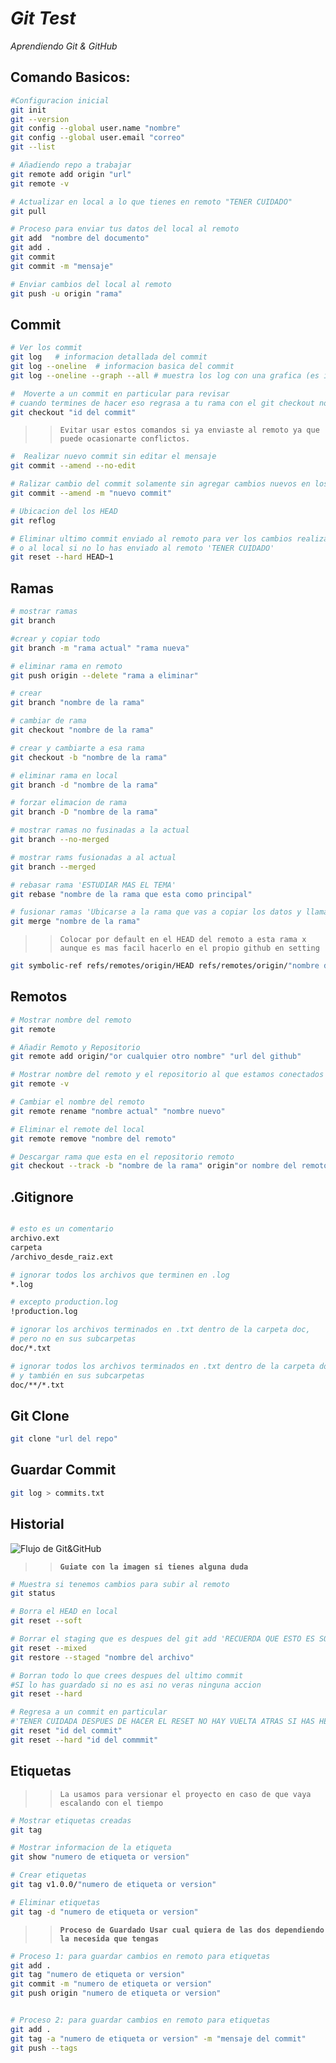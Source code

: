 # **_Git Test_**

_Aprendiendo Git & GitHub_

## Comando Basicos:

```bash
#Configuracion inicial
git init
git --version
git config --global user.name "nombre"
git config --global user.email "correo"
git --list

# Añadiendo repo a trabajar
git remote add origin "url"
git remote -v

# Actualizar en local a lo que tienes en remoto "TENER CUIDADO"
git pull

# Proceso para enviar tus datos del local al remoto
git add  "nombre del documento"
git add .
git commit
git commit -m "mensaje"

# Enviar cambios del local al remoto
git push -u origin "rama"
```

## Commit

```bash
# Ver los commit
git log   # informacion detallada del commit
git log --oneline  # informacion basica del commit
git log --oneline --graph --all # muestra los log con una grafica (es irrelevante)

#  Moverte a un commit en particular para revisar
# cuando termines de hacer eso regrasa a tu rama con el git checkout nombre de rama
git checkout "id del commit"
```

> > `Evitar usar estos comandos si ya enviaste al remoto ya que puede ocasionarte conflictos.`

```bash
#  Realizar nuevo commit sin editar el mensaje
git commit --amend --no-edit

# Ralizar cambio del commit solamente sin agregar cambios nuevos en los documentos trackeados
git commit --amend -m "nuevo commit"

# Ubicacion del los HEAD
git reflog

# Eliminar ultimo commit enviado al remoto para ver los cambios realizar push
# o al local si no lo has enviado al remoto 'TENER CUIDADO'
git reset --hard HEAD~1

```

## Ramas

```bash
# mostrar ramas
git branch

#crear y copiar todo
git branch -m "rama actual" "rama nueva"

# eliminar rama en remoto
git push origin --delete "rama a eliminar"

# crear
git branch "nombre de la rama"

# cambiar de rama
git checkout "nombre de la rama"

# crear y cambiarte a esa rama
git checkout -b "nombre de la rama"

# eliminar rama en local
git branch -d "nombre de la rama"

# forzar elimacion de rama
git branch -D "nombre de la rama"

# mostrar ramas no fusinadas a la actual
git branch --no-merged

# mostrar rams fusionadas a al actual
git branch --merged

# rebasar rama 'ESTUDIAR MAS EL TEMA'
git rebase "nombre de la rama que esta como principal"

# fusionar ramas 'Ubicarse a la rama que vas a copiar los datos y llamar a la que tiene los datos"
git merge "nombre de la rama"

```

> > `Colocar por default en el HEAD del remoto a esta rama x aunque es mas facil hacerlo en el propio github en setting`

```bash
git symbolic-ref refs/remotes/origin/HEAD refs/remotes/origin/"nombre de la rama"
```

## Remotos

```bash
# Mostrar nombre del remoto
git remote

# Añadir Remoto y Repositorio
git remote add origin/"or cualquier otro nombre" "url del github"

# Mostrar nombre del remoto y el repositorio al que estamos conectados
git remote -v

# Cambiar el nombre del remoto
git remote rename "nombre actual" "nombre nuevo"

# Eliminar el remote del local
git remote remove "nombre del remoto"

# Descargar rama que esta en el repositorio remoto
git checkout --track -b "nombre de la rama" origin"or nombre del remoto "/"nombre de la rama"
```

## .Gitignore

```bash

# esto es un comentario
archivo.ext
carpeta
/archivo_desde_raiz.ext

# ignorar todos los archivos que terminen en .log
*.log

# excepto production.log
!production.log

# ignorar los archivos terminados en .txt dentro de la carpeta doc,
# pero no en sus subcarpetas
doc/*.txt

# ignorar todos los archivos terminados en .txt dentro de la carpeta doc
# y también en sus subcarpetas
doc/**/*.txt
```

## Git Clone

```bash
git clone "url del repo"
```

## Guardar Commit

```bash
git log > commits.txt
```

## Historial

![Flujo de Git&GitHub](img/git-status.png)

> > **`Guiate con la imagen si tienes alguna duda`**

```bash
# Muestra si tenemos cambios para subir al remoto
git status

# Borra el HEAD en local
git reset --soft

# Borrar el staging que es despues del git add 'RECUERDA QUE ESTO ES SOLO EN LOCAL'
git reset --mixed
git restore --staged "nombre del archivo"

# Borran todo lo que crees despues del ultimo commit
#SI lo has guardado si no es asi no veras ninguna accion
git reset --hard

# Regresa a un commit en particular
#'TENER CUIDADA DESPUES DE HACER EL RESET NO HAY VUELTA ATRAS SI HAS HECHO PUSH'
git reset "id del commit"
git reset --hard "id del commmit"

```

## Etiquetas

> > `La usamos para versionar el proyecto en caso de que vaya escalando con el tiempo`

```bash
# Mostrar etiquetas creadas
git tag

# Mostrar informacion de la etiqueta
git show "numero de etiqueta or version"

# Crear etiquetas
git tag v1.0.0/"numero de etiqueta or version"

# Eliminar etiquetas
git tag -d "numero de etiqueta or version"


```
>> **`Proceso de Guardado Usar cual quiera de las dos dependiendo la necesida que tengas`**
``` bash
# Proceso 1: para guardar cambios en remoto para etiquetas 
git add .
git tag "numero de etiqueta or version"
git commit -m "numero de etiqueta or version"
git push origin "numero de etiqueta or version"


# Proceso 2: para guardar cambios en remoto para etiquetas 
git add .
git tag -a "numero de etiqueta or version" -m "mensaje del commit"
git push --tags

```
